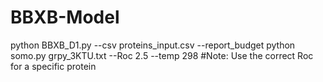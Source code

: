# BBXB-Model
python BBXB_D1.py --csv proteins_input.csv --report_budget
python somo.py grpy_3KTU.txt --Roc 2.5 --temp 298
#Note: Use the correct Roc for a specific protein
